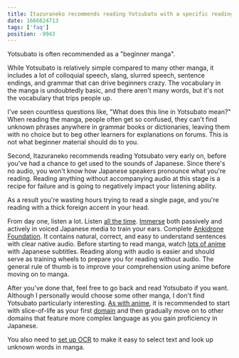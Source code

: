 ```yaml
---
title: Itazuraneko recommends reading Yotsubato with a specific reading pack. Is that still a good way to get started with reading?
date: 1666824713
tags: ['faq']
position: -9943
---
```


Yotsubato is often recommended as a "beginner manga".

While Yotsubato is relatively simple compared to many other manga,
it includes a lot of colloquial speech,
slang, slurred speech, sentence endings,
and grammar that can drive beginners crazy.
The vocabulary in the manga is undoubtedly basic,
and there aren't many words,
but it's not the vocabulary that trips people up.

I've seen countless questions like,
"What does this line in Yotsubato mean?"
When reading the manga,
people often get so confused,
they can't find unknown phrases anywhere in grammar books or dictionaries,
leaving them with no choice but to beg other learners for explanations on forums.
This is not what beginner material should do to you.

Second,
Itazuraneko recommends reading Yotsubato very early on,
before you've had a chance to get used to the sounds of Japanese.
Since there's no audio,
you won't know how Japanese speakers pronounce what you're reading.
Reading anything without accompanying audio
at this stage is a recipe for failure
and is going to negatively impact your listening ability.

As a result you're wasting hours trying to read a single page,
and you're reading with a thick foreign accent in your head.

From day one, listen a lot.
Listen [all the time](whats-ajatt.html).
[Immerse](whats-immersion.html)
both passively and actively in voiced Japanese media to train your ears.
Complete [Ankidrone Foundation](jp1k-anki-deck.html).
It contains natural, correct, and easy to understand sentences with clear native audio.
Before starting to read manga,
watch [lots of anime](what-good-things-are-there-to-watch-for-a-complete-beginner)
with Japanese subtitles.
Reading along with audio is easier and should serve as training wheels
to prepare you for reading without audio.
The general rule of thumb is to
improve your comprehension using anime before moving on to manga.

After you've done that,
feel free to go back and read Yotsubato if you want.
Although I personally would choose some other manga,
I don't find Yotsubato particularly interesting.
[As with anime](language-domains.html#first-domain),
it is recommended to start with slice-of-life as your first [domain](language-domains.html)
and then gradually move on to other domains that feature more complex language
as you gain proficiency in Japanese.

You also need to
[set up OCR](mining-from-manga.html)
to make it easy to select text and look up unknown words in manga.
